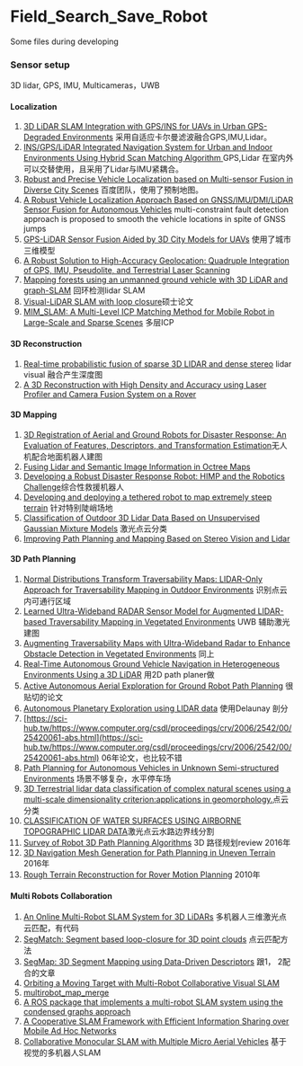 # Field_Search_Save_Robot
Some files during developing

### Sensor setup
3D lidar, GPS, IMU, Multicameras，UWB
#### Localization 
1. [3D LiDAR SLAM Integration with GPS/INS for UAVs in Urban GPS-Degraded Environments](http://sci-hub.tw/10.2514/6.2017-0448) 采用自适应卡尔曼滤波融合GPS,IMU,Lidar。
2. [INS/GPS/LiDAR Integrated Navigation System for Urban and Indoor Environments Using Hybrid Scan Matching Algorithm ](https://www.mdpi.com/1424-8220/15/9/23286/pdf) GPS,Lidar 在室内外可以交替使用，且采用了Lidar与IMU紧耦合。
3. [Robust and Precise Vehicle Localization based on Multi-sensor Fusion in Diverse City Scenes](http://sci-hub.tw/10.1109/icra.2018.8461224) 百度团队，使用了预制地图。
4. [A Robust Vehicle Localization Approach Based on GNSS/IMU/DMI/LiDAR Sensor Fusion for Autonomous Vehicles](https://www.ncbi.nlm.nih.gov/pubmed/28926996) multi-constraint fault detection approach is proposed to smooth the vehicle locations in spite of GNSS jumps
5. [GPS-LiDAR Sensor Fusion Aided by 3D City Models for UAVs](https://pdfs.semanticscholar.org/7529/a44668100610c324b08310a37666ad791910.pdf) 使用了城市三维模型
6. [A Robust Solution to High-Accuracy Geolocation: Quadruple Integration of GPS, IMU, Pseudolite, and Terrestrial Laser Scanning](https://sci-hub.tw/10.1109/tim.2010.2050981)
7. [Mapping forests using an unmanned ground vehicle with 3D LiDAR and graph-SLAM](https://sci-hub.tw/https://www.sciencedirect.com/science/article/pii/S0168169917301631) 回环检测lidar SLAM
8. [Visual-LiDAR SLAM with loop closure](http://www.nada.kth.se/~ann/exjobb/yoshua_nava.pdf)硕士论文
9. [MIM_SLAM: A Multi-Level ICP Matching Method for Mobile Robot in Large-Scale and Sparse Scenes](http://scholar.google.com/scholar_url?url=https://www.mdpi.com/2076-3417/8/12/2432/pdf&hl=zh-CN&sa=X&d=8739146617895809254&scisig=AAGBfm2fkjIJo88IXVwXnOtV5j9VxFa5Zg&nossl=1&oi=scholaralrt&hist=3Pwx2kMAAAAJ:1517064718869459059:AAGBfm1Kl9JfeLhbdQRODVtfx-m4eUMwdA) 多层ICP 

#### 3D Reconstruction 
1. [Real-time probabilistic fusion of sparse 3D LIDAR and dense stereo](https://sci-hub.tw/https://ieeexplore.ieee.org/abstract/document/7759342/) lidar visual 融合产生深度图
2. [A 3D Reconstruction with High Density and Accuracy using Laser Profiler and Camera Fusion System on a Rover](http://www.cvl.iis.u-tokyo.ac.jp/data/uploads/papers/Ishikawa_Fusion_3DV2016.pdf)

#### 3D Mapping
1. [3D Registration of Aerial and Ground Robots for Disaster Response: An Evaluation of Features, Descriptors, and 
Transformation Estimation](https://sci-hub.tw/https://ieeexplore.ieee.org/abstract/document/8088136/)无人机配合地面机器人建图
2. [Fusing Lidar and Semantic Image Information in Octree Maps](http://www.araa.asn.au/acra/acra2017/papers/pap109s1-file1.pdf)
3. [Developing a Robust Disaster Response Robot: HIMP and the Robotics Challenge](https://sci-hub.tw/https://onlinelibrary.wiley.com/doi/abs/10.1002/rob.21696)综合性救援机器人
4. [Developing and deploying a tethered robot to map extremely steep terrain](https://sci-hub.tw/https://onlinelibrary.wiley.com/doi/abs/10.1002/rob.21813) 针对特别陡峭场地
5. [Classification of Outdoor 3D Lidar Data Based on Unsupervised Gaussian Mixture Models](https://sci-hub.tw/https://ieeexplore.ieee.org/abstract/document/7728040/) 激光点云分类
6. [Improving Path Planning and Mapping Based on Stereo Vision and Lidar ](https://sci-hub.tw/https://ieeexplore.ieee.org/abstract/document/4795550/)

#### 3D Path Planning 
1. [Normal Distributions Transform Traversability Maps: LIDAR-Only Approach for Traversability Mapping in Outdoor Environments](https://sci-hub.tw/https://onlinelibrary.wiley.com/doi/abs/10.1002/rob.21657) 识别点云内可通行区域
2. [Learned Ultra-Wideband RADAR Sensor Model for Augmented LIDAR-based Traversability Mapping in Vegetated Environments](https://sci-hub.tw/https://ieeexplore.ieee.org/abstract/document/7266662/) UWB 辅助激光建图
3. [Augmenting Traversability Maps with Ultra-Wideband Radar to Enhance Obstacle Detection in Vegetated Environments](https://sci-hub.tw/10.1109/iros.2013.6697101) 同上
4. [Real-Time Autonomous Ground Vehicle Navigation in Heterogeneous Environments Using a 3D LiDAR](https://sci-hub.tw/https://ieeexplore.ieee.org/abstract/document/8206083/) 用2D path planer做
5. [Active Autonomous Aerial Exploration for Ground Robot Path Planning](https://sci-hub.tw/https://ieeexplore.ieee.org/abstract/document/7812671/) 很贴切的论文
6. [Autonomous Planetary Exploration using LIDAR data](https://sci-hub.tw/https://ieeexplore.ieee.org/abstract/document/5152504/) 使用Delaunay 剖分
7. [https://sci-hub.tw/https://www.computer.org/csdl/proceedings/crv/2006/2542/00/25420061-abs.html](https://sci-hub.tw/https://www.computer.org/csdl/proceedings/crv/2006/2542/00/25420061-abs.html) 06年论文，也比较不错
8. [Path Planning for Autonomous Vehicles in Unknown Semi-structured Environments](https://sci-hub.tw/http://journals.sagepub.com/doi/abs/10.1177/0278364909359210) 场景不够复杂，水平停车场
9. [3D Terrestrial lidar data classification of complex natural scenes using a multi-scale dimensionality criterion:applications in geomorphology.](https://arxiv.org/pdf/1107.0550.pdf)点云分类
10. [CLASSIFICATION OF WATER SURFACES USING AIRBORNE TOPOGRAPHIC LIDAR DATA](https://www.int-arch-photogramm-remote-sens-spatial-inf-sci.net/XL-1-W1/321/2013/isprsarchives-XL-1-W1-321-2013.pdf)激光点云水路边界线分割
11. [Survey of Robot 3D Path Planning Algorithms](https://sci-hub.tw/10.1155/2016/7426913) 3D 路径规划review 2016年
12. [3D Navigation Mesh Generation for Path Planning in Uneven Terrain](https://jochen.sprickerhof.de/Sprickerhof_iav2016.pdf) 2016年
13. [Rough Terrain Reconstruction for Rover Motion Planning](https://sci-hub.tw/10.1109/crv.2010.32) 2010年
#### Multi Robots Collaboration
1. [An Online Multi-Robot SLAM System for 3D LiDARs](http://sci-hub.tw/10.1109/iros.2017.8202268) 多机器人三维激光点云匹配，有代码
2. [SegMatch: Segment based loop-closure for 3D point clouds](https://arxiv.org/pdf/1609.07720.pdf) 点云匹配方法
3. [SegMap: 3D Segment Mapping using Data-Driven Descriptors](http://www.roboticsproceedings.org/rss14/p03.pdf) 跟1， 2配合的文章
4. [Orbiting a Moving Target with Multi-Robot Collaborative Visual SLAM](https://www.cs.sfu.ca/~pingtan/Papers/rss_mvigro_2015.pdf) 
5. [multirobot_map_merge](http://wiki.ros.org/multirobot_map_merge)
6. [A ROS package that implements a multi-robot SLAM system using the condensed graphs approach](https://github.com/mtlazaro/cg_mrslam)
7. [A Cooperative SLAM Framework with Efficient Information Sharing over Mobile Ad Hoc Networks](http://ap.isr.uc.pt/archive/GMartins_dissertation_final.pdf)
8. [Collaborative Monocular SLAM with Multiple Micro Aerial Vehicles](https://www.ifi.uzh.ch/dam/jcr:9d6012bb-a1fe-4b8a-a54a-e0ead5e0f60e/IROS13_Forster_CSFM.pdf) 基于视觉的多机器人SLAM
